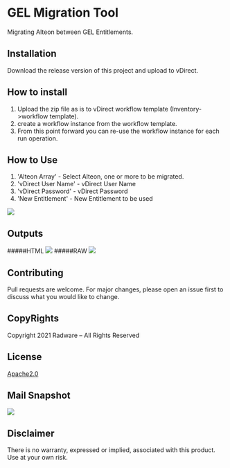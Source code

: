# GEL Migration Tool

Migrating Alteon between GEL Entitlements.

## Installation

Download the release version of this project and upload to vDirect.

## How to install

1. Upload the zip file as is to vDirect workflow template (Inventory->workflow template).
2. create a workflow instance from the workflow template.
3. From this point forward you can re-use the workflow instance for each run operation.

## How to Use
1. 'Alteon Array' - Select Alteon, one or more to be migrated.
2. 'vDirect User Name' - vDirect User Name
3. 'vDirect Password' - vDirect Password
4. 'New Entitlement' - New Entitlement to be used

![](https://i.imgur.com/3qBekX7.png)

## Outputs
#####HTML
![](https://i.imgur.com/yyiAazK.png)
#####RAW
![](https://i.imgur.com/W2DANqS.png)

## Contributing
Pull requests are welcome. For major changes, please open an issue first to discuss what you would like to change.

## CopyRights
Copyright 2021 Radware – All Rights Reserved

## License
[Apache2.0](https://choosealicense.com/licenses/apache-2.0/)

## Mail Snapshot
![](https://i.imgur.com/gCW3gzx.png)

## Disclaimer
There is no warranty, expressed or implied, associated with this product.
Use at your own risk.